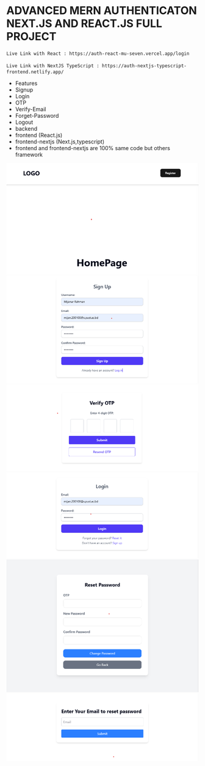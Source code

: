 # ADVANCED MERN AUTHENTICATON NEXT.JS AND REACT.JS FULL PROJECT

```
Live Link with React : https://auth-react-mu-seven.vercel.app/login

Live Link with NextJS TypeScript : https://auth-nextjs-typescript-frontend.netlify.app/
```

-   Features
-   Signup
-   Login
-   OTP
-   Verify-Email
-   Forget-Password
-   Logout
-   backend
-   frontend (React.js)
-   frontend-nextjs (Next.js,typescript)
-   frontend and frontend-nextjs are 100% same code but others framework

![1-homepage](./project-images/1-homepage.png)
![2-signup](./project-images/2-signuppage.png)
![3-verifypage](./project-images/3-verifyotp.png)
![4-login](./project-images/4-login.png)
![5-reset-password](./project-images/5-reset-password.png)
![6-email-rest](./project-images/6-email-reset-password.png)
